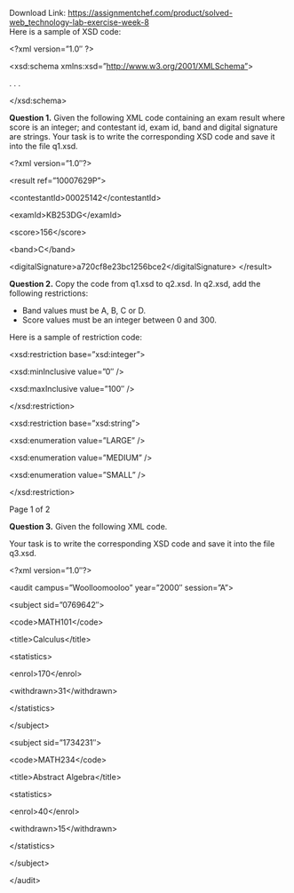 Download Link: https://assignmentchef.com/product/solved-web_technology-lab-exercise-week-8
<br>
Here is a sample of XSD code:

&lt;?xml version=”1.0″ ?&gt;

&lt;xsd:schema xmlns:xsd=”http://www.w3.org/2001/XMLSchema”&gt;

. . .

&lt;/xsd:schema&gt;




<strong>Question 1.</strong> Given the following XML code containing an exam result where score is an integer; and contestant id, exam id, band and digital signature are strings. Your task is to write the corresponding XSD code and save it into the file q1.xsd.




&lt;?xml version=”1.0″?&gt;

&lt;result ref=”10007629P”&gt;

&lt;contestantId&gt;00025142&lt;/contestantId&gt;

&lt;examId&gt;KB253DG&lt;/examId&gt;

&lt;score&gt;156&lt;/score&gt;

&lt;band&gt;C&lt;/band&gt;

&lt;digitalSignature&gt;a720cf8e23bc1256bce2&lt;/digitalSignature&gt; &lt;/result&gt;




<strong>Question 2.</strong> Copy the code from q1.xsd to q2.xsd.​    In q2.xsd, add the following restrictions:

<ul>

 <li>Band values must be A, B, C or D.</li>

 <li>Score values must be an integer between 0 and 300.</li>

</ul>

Here is a sample of restriction code:

&lt;xsd:restriction base=”xsd:integer”&gt;

&lt;xsd:minInclusive value=”0″ /&gt;

&lt;xsd:maxInclusive value=”100″ /&gt;

&lt;/xsd:restriction&gt;




&lt;xsd:restriction base=”xsd:string”&gt;

&lt;xsd:enumeration value=”LARGE” /&gt;

&lt;xsd:enumeration value=”MEDIUM” /&gt;

&lt;xsd:enumeration value=”SMALL” /&gt;

&lt;/xsd:restriction&gt;

Page 1 of 2







<strong>Question 3.</strong> Given the following XML code.​

Your task is to write the corresponding XSD code and save it into the file q3.xsd.




&lt;?xml version=”1.0″?&gt;

&lt;audit campus=”Woolloomooloo” year=”2000″ session=”A”&gt;




&lt;subject sid=”0769642″&gt;

&lt;code&gt;MATH101&lt;/code&gt;

&lt;title&gt;Calculus&lt;/title&gt;

&lt;statistics&gt;

&lt;enrol&gt;170&lt;/enrol&gt;

&lt;withdrawn&gt;31&lt;/withdrawn&gt;

&lt;/statistics&gt;

&lt;/subject&gt;




&lt;subject sid=”1734231″&gt;

&lt;code&gt;MATH234&lt;/code&gt;

&lt;title&gt;Abstract Algebra&lt;/title&gt;

&lt;statistics&gt;

&lt;enrol&gt;40&lt;/enrol&gt;

&lt;withdrawn&gt;15&lt;/withdrawn&gt;

&lt;/statistics&gt;

&lt;/subject&gt;

&lt;/audit&gt;